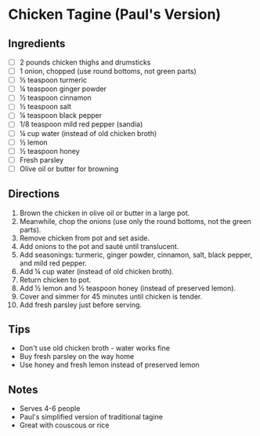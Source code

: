 # Chicken Tagine (Paul's Version)

## Ingredients
- [ ] 2 pounds chicken thighs and drumsticks
- [ ] 1 onion, chopped (use round bottoms, not green parts)
- [ ] ½ teaspoon turmeric
- [ ] ¼ teaspoon ginger powder
- [ ] ½ teaspoon cinnamon
- [ ] ½ teaspoon salt
- [ ] ¼ teaspoon black pepper
- [ ] 1/8 teaspoon mild red pepper (sandia)
- [ ] ¼ cup water (instead of old chicken broth)
- [ ] ½ lemon
- [ ] ½ teaspoon honey
- [ ] Fresh parsley
- [ ] Olive oil or butter for browning

## Directions
1. Brown the chicken in olive oil or butter in a large pot.
2. Meanwhile, chop the onions (use only the round bottoms, not the green parts).
3. Remove chicken from pot and set aside.
4. Add onions to the pot and sauté until translucent.
5. Add seasonings: turmeric, ginger powder, cinnamon, salt, black pepper, and mild red pepper.
6. Add ¼ cup water (instead of old chicken broth).
7. Return chicken to pot.
8. Add ½ lemon and ½ teaspoon honey (instead of preserved lemon).
9. Cover and simmer for 45 minutes until chicken is tender.
10. Add fresh parsley just before serving.

## Tips
- Don't use old chicken broth - water works fine
- Buy fresh parsley on the way home
- Use honey and fresh lemon instead of preserved lemon

## Notes
- Serves 4-6 people
- Paul's simplified version of traditional tagine
- Great with couscous or rice